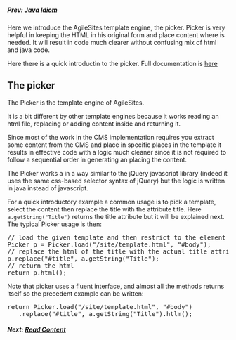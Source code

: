 ##### Prev: [Java Idiom](JavaIdiom.md)

Here we introduce the AgileSites template engine, the picker. Picker is very helpful in keeping the HTML in his original form and place content where is needed. It will result in code much clearer without confusing mix of html and java code.

Here there is a quick introductin to the picker. Full documentation is [here](../reference/Picker.md)

## The picker

The Picker is the template engine of AgileSites.

It is a bit different by other template engines because it works reading an html file, replacing or adding content inside and returning it. 

Since most of the work in the CMS implementation requires you extract some content from the CMS and place in specific places in the template it results in effective code with a logic much cleaner since it is not required to follow a sequential order in generating an placing the content.

The Picker works a in a way similar to the jQuery javascript library (indeed it uses the same css-based selector syntax of jQuery) but the logic is written in java instead of javascript.


For a quick introductory example a common usage is to pick a template, select the content then replace the title with the attribute title. Here `a.getString("Title")` returns the title attribute but it will be explained next. The typical Picker usage is then:

<pre>
// load the given template and then restrict to the element with id=body
Picker p = Picker.load("/site/template.html", "#body");
// replace the html of the title with the actual title attribute
p.replace("#title", a.getString("Title");
// return the html
return p.html();
</pre>

Note that picker uses a fluent interface, and almost all the methods returns itself so the precedent example can be written:

<pre>
return Picker.load("/site/template.html", "#body")
   .replace("#title", a.getString("Title").htlm();
</pre>

#####  Next:  [Read Content](ReadContent.md)




